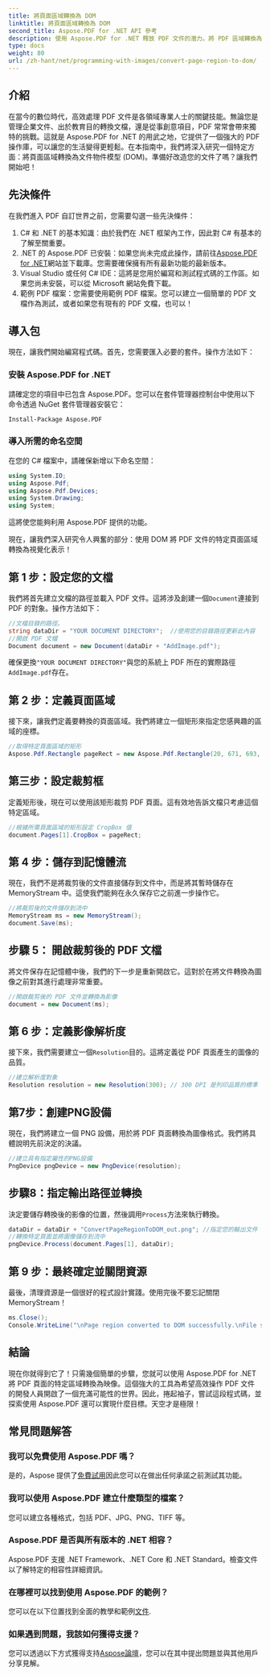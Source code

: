 ```yaml
---
title: 將頁面區域轉換為 DOM
linktitle: 將頁面區域轉換為 DOM
second_title: Aspose.PDF for .NET API 參考
description: 使用 Aspose.PDF for .NET 釋放 PDF 文件的潛力。將 PDF 區域轉換為影像並增強您的工作流程。
type: docs
weight: 80
url: /zh-hant/net/programming-with-images/convert-page-region-to-dom/
---
```

## 介紹

在當今的數位時代，高效處理 PDF 文件是各領域專業人士的關鍵技能。無論您是管理企業文件、出於教育目的轉換文檔，還是從事創意項目，PDF 常常會帶來獨特的挑戰。這就是 Aspose.PDF for .NET 的用武之地，它提供了一個強大的 PDF 操作庫，可以讓您的生活變得更輕鬆。在本指南中，我們將深入研究一個特定方面：將頁面區域轉換為文件物件模型 (DOM)。準備好改造您的文件了嗎？讓我們開始吧！

## 先決條件

在我們進入 PDF 自訂世界之前，您需要勾選一些先決條件：
1. C# 和 .NET 的基本知識：由於我們在 .NET 框架內工作，因此對 C# 有基本的了解至關重要。
2.  .NET 的 Aspose.PDF 已安裝：如果您尚未完成此操作，請前往[Aspose.PDF for .NET](https://releases.aspose.com/pdf/net/)網站並下載庫。您需要確保擁有所有最新功能的最新版本。
3. Visual Studio 或任何 C# IDE：這將是您用於編寫和測試程式碼的工作區。如果您尚未安裝，可以從 Microsoft 網站免費下載。
4. 範例 PDF 檔案：您需要使用範例 PDF 檔案。您可以建立一個簡單的 PDF 文檔作為測試，或者如果您有現有的 PDF 文檔，也可以！

## 導入包

現在，讓我們開始編寫程式碼。首先，您需要匯入必要的套件。操作方法如下：

### 安裝 Aspose.PDF for .NET
請確定您的項目中已包含 Aspose.PDF。您可以在套件管理器控制台中使用以下命令透過 NuGet 套件管理器安裝它：
```bash
Install-Package Aspose.PDF
```

### 導入所需的命名空間
在您的 C# 檔案中，請確保新增以下命名空間：
```csharp
using System.IO;
using Aspose.Pdf;
using Aspose.Pdf.Devices;
using System.Drawing;
using System;
```

這將使您能夠利用 Aspose.PDF 提供的功能。

現在，讓我們深入研究令人興奮的部分：使用 DOM 將 PDF 文件的特定頁面區域轉換為視覺化表示！

## 第 1 步：設定您的文檔
我們將首先建立文檔的路徑並載入 PDF 文件。這將涉及創建一個`Document`連接到 PDF 的對象。操作方法如下：

```csharp
//文檔目錄的路徑。
string dataDir = "YOUR DOCUMENT DIRECTORY";  //使用您的目錄路徑更新此內容
//開啟 PDF 文檔
Document document = new Document(dataDir + "AddImage.pdf");
```

確保更換`"YOUR DOCUMENT DIRECTORY"`與您的系統上 PDF 所在的實際路徑`AddImage.pdf`存在。

## 第 2 步：定義頁面區域
接下來，讓我們定義要轉換的頁面區域。我們將建立一個矩形來指定您感興趣的區域的座標。

```csharp
//取得特定頁面區域的矩形
Aspose.Pdf.Rectangle pageRect = new Aspose.Pdf.Rectangle(20, 671, 693, 1125);
```

## 第三步：設定裁剪框
定義矩形後，現在可以使用該矩形裁剪 PDF 頁面。這有效地告訴文檔只考慮這個特定區域。

```csharp
//根據所需頁面區域的矩形設定 CropBox 值
document.Pages[1].CropBox = pageRect;
```

## 第 4 步：儲存到記憶體流
現在，我們不是將裁剪後的文件直接儲存到文件中，而是將其暫時儲存在 MemoryStream 中。這使我們能夠在永久保存它之前進一步操作它。

```csharp
//將裁剪後的文件儲存到流中
MemoryStream ms = new MemoryStream();
document.Save(ms);
```

## 步驟 5： 開啟裁剪後的 PDF 文檔
將文件保存在記憶體中後，我們的下一步是重新開啟它。這對於在將文件轉換為圖像之前對其進行處理非常重要。

```csharp
//開啟裁剪後的 PDF 文件並轉換為影像
document = new Document(ms);
```

## 第 6 步：定義影像解析度
接下來，我們需要建立一個`Resolution`目的。這將定義從 PDF 頁面產生的圖像的品質。

```csharp
//建立解析度對象
Resolution resolution = new Resolution(300); // 300 DPI 是列印品質的標準
```

## 第7步：創建PNG設備
現在，我們將建立一個 PNG 設備，用於將 PDF 頁面轉換為圖像格式。我們將具體說明先前決定的決議。

```csharp
//建立具有指定屬性的PNG設備
PngDevice pngDevice = new PngDevice(resolution);
```

## 步驟8：指定輸出路徑並轉換
決定要儲存轉換後的影像的位置，然後調用`Process`方法來執行轉換。

```csharp
dataDir = dataDir + "ConvertPageRegionToDOM_out.png"; //指定您的輸出文件
//轉換特定頁面並將圖像儲存到流中
pngDevice.Process(document.Pages[1], dataDir);
```

## 第 9 步：最終確定並關閉資源
最後，清理資源是一個很好的程式設計實踐。使用完後不要忘記關閉 MemoryStream！

```csharp
ms.Close();
Console.WriteLine("\nPage region converted to DOM successfully.\nFile saved at " + dataDir);
```

## 結論

現在你就得到它了！只需幾個簡單的步驟，您就可以使用 Aspose.PDF for .NET 將 PDF 頁面的特定區域轉換為映像。這個強大的工具為希望高效操作 PDF 文件的開發人員開啟了一個充滿可能性的世界。因此，捲起袖子，嘗試這段程式碼，並探索使用 Aspose.PDF 還可以實現什麼目標。天空才是極限！

## 常見問題解答

### 我可以免費使用 Aspose.PDF 嗎？  
是的，Aspose 提供了[免費試用](https://releases.aspose.com/)因此您可以在做出任何承諾之前測試其功能。

### 我可以使用 Aspose.PDF 建立什麼類型的檔案？  
您可以建立各種格式，包括 PDF、JPG、PNG、TIFF 等。 

### Aspose.PDF 是否與所有版本的 .NET 相容？  
Aspose.PDF 支援 .NET Framework、.NET Core 和 .NET Standard。檢查文件以了解特定的相容性詳細資訊。

### 在哪裡可以找到使用 Aspose.PDF 的範例？  
您可以在以下位置找到全面的教學和範例[文件](https://reference.aspose.com/pdf/net/).

### 如果遇到問題，我該如何獲得支援？  
您可以透過以下方式獲得支持[Aspose論壇](https://forum.aspose.com/c/pdf/10)，您可以在其中提出問題並與其他用戶分享見解。